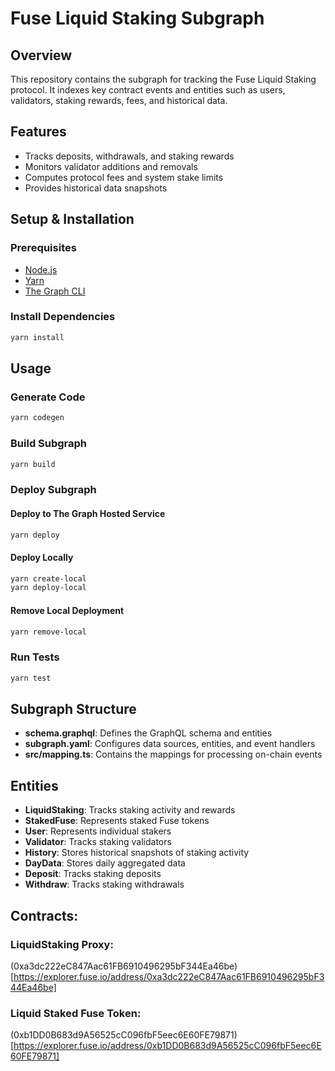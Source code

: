 # Fuse Liquid Staking Subgraph

## Overview
This repository contains the subgraph for tracking the Fuse Liquid Staking protocol. It indexes key contract events and entities such as users, validators, staking rewards, fees, and historical data.

## Features
- Tracks deposits, withdrawals, and staking rewards
- Monitors validator additions and removals
- Computes protocol fees and system stake limits
- Provides historical data snapshots

## Setup & Installation

### Prerequisites
- [Node.js](https://nodejs.org/)
- [Yarn](https://yarnpkg.com/)
- [The Graph CLI](https://github.com/graphprotocol/graph-cli)

### Install Dependencies
```sh
yarn install
```

## Usage

### Generate Code
```sh
yarn codegen
```

### Build Subgraph
```sh
yarn build
```

### Deploy Subgraph
#### Deploy to The Graph Hosted Service
```sh
yarn deploy
```

#### Deploy Locally
```sh
yarn create-local
yarn deploy-local
```

#### Remove Local Deployment
```sh
yarn remove-local
```

### Run Tests
```sh
yarn test
```

## Subgraph Structure
- **schema.graphql**: Defines the GraphQL schema and entities
- **subgraph.yaml**: Configures data sources, entities, and event handlers
- **src/mapping.ts**: Contains the mappings for processing on-chain events

## Entities
- **LiquidStaking**: Tracks staking activity and rewards
- **StakedFuse**: Represents staked Fuse tokens
- **User**: Represents individual stakers
- **Validator**: Tracks staking validators
- **History**: Stores historical snapshots of staking activity
- **DayData**: Stores daily aggregated data
- **Deposit**: Tracks staking deposits
- **Withdraw**: Tracks staking withdrawals

## Contracts:
### LiquidStaking Proxy:
(0xa3dc222eC847Aac61FB6910496295bF344Ea46be)[https://explorer.fuse.io/address/0xa3dc222eC847Aac61FB6910496295bF344Ea46be]
### Liquid Staked Fuse Token:
(0xb1DD0B683d9A56525cC096fbF5eec6E60FE79871)[https://explorer.fuse.io/address/0xb1DD0B683d9A56525cC096fbF5eec6E60FE79871]

